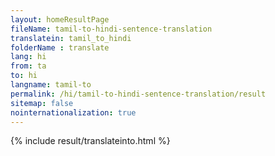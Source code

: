 ```yaml
---
layout: homeResultPage
fileName: tamil-to-hindi-sentence-translation
translatein: tamil_to_hindi
folderName : translate
lang: hi
from: ta
to: hi
langname: tamil-to
permalink: /hi/tamil-to-hindi-sentence-translation/result
sitemap: false
nointernationalization: true
---
```

{% include result/translateinto.html %}

<script src="/js/result/translation.js" data-foldername="{{page.folderName}}" data-lang="{{page.lang}}"></script>
